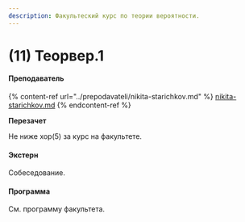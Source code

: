 ```yaml
---
description: Факультеский курс по теории вероятности.
---
```


# (11) Теорвер.1

#### **Преподаватель**

{% content-ref url="../prepodavateli/nikita-starichkov.md" %}
[nikita-starichkov.md](../prepodavateli/nikita-starichkov.md)
{% endcontent-ref %}

**Перезачет**

Не ниже хор(5) за курс на факультете.

#### Экстерн

Собеседование.

#### **Программа**&#x20;

См. программу факультета.
